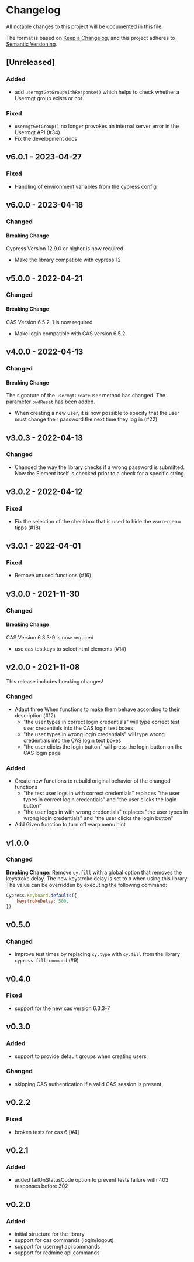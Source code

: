 # Changelog
All notable changes to this project will be documented in this file.

The format is based on [Keep a Changelog](https://keepachangelog.com/en/1.0.0/),
and this project adheres to [Semantic Versioning](https://semver.org/spec/v2.0.0.html).

## [Unreleased]
### Added
- add `usermgtGetGroupWithResponse()` which helps to check whether a Usermgt group exists or not

### Fixed
- `usermgtGetGroup()` no longer provokes an internal server error in the Usermgt API (#34)
- Fix the development docs

## v6.0.1 - 2023-04-27
### Fixed
- Handling of environment variables from the cypress config

## v6.0.0 - 2023-04-18
### Changed
#### Breaking Change
Cypress Version 12.9.0 or higher is now required
- Make the library compatible with cypress 12

## v5.0.0 - 2022-04-21
### Changed
#### Breaking Change
CAS Version 6.5.2-1 is now required
- Make login compatible with CAS version 6.5.2.

## v4.0.0 - 2022-04-13
### Changed
#### Breaking Change
The signature of the `usermgtCreateUser` method has changed. The parameter `pwdReset` has been added.
- When creating a new user, it is now possible to specify that the user must change their password the next time they 
  log in (#22)

## v3.0.3 - 2022-04-13
### Changed
- Changed the way the library checks if a wrong password is submitted. Now the Element itself is checked prior to a check for a specific string.

## v3.0.2 - 2022-04-12
### Fixed
- Fix the selection of the checkbox that is used to hide the warp-menu tipps (#18)

## v3.0.1 - 2022-04-01
### Fixed
- Remove unused functions (#16)

## v3.0.0 - 2021-11-30
### Changed
#### Breaking Change
CAS Version 6.3.3-9 is now required
- use cas testkeys to select html elements (#14)

## v2.0.0 - 2021-11-08
This release includes breaking changes!
### Changed
- Adapt three When functions to make them behave according to their description  (#12)
  - "the user types in correct login credentials" will type correct test user credentials into the CAS login text boxes
  - "the user types in wrong login credentials" will type wrong credentials into the CAS login text boxes
  - "the user clicks the login button" will press the login button on the CAS login page

### Added
- Create new functions to rebuild original behavior of the changed functions
  - "the test user logs in with correct credentials" replaces "the user types in correct login credentials" and "the user clicks the login button"
  - "the user logs in with wrong credentials" replaces "the user types in wrong login credentials" and "the user clicks the login button"
- Add Given function to turn off warp menu hint

## v1.0.0
### Changed
**Breaking Change:** Remove `cy.fill` with a global option that removes the keystroke delay. The new keystroke delay is set to `0` when using this library. The value can be overridden by executing the following command: 
```javascript
Cypress.Keyboard.defaults({
    keystrokeDelay: 500,
})
```

## v0.5.0
### Changed
* improve test times by replacing `cy.type` with `cy.fill` from the library `cypress-fill-command` (#9)

## v0.4.0
### Fixed
* support for the new cas version 6.3.3-7

## v0.3.0
### Added
* support to provide default groups when creating users

### Changed
* skipping CAS authentication if a valid CAS session is present

## v0.2.2
### Fixed
* broken tests for cas 6 [#4]

## v0.2.1

### Added
* added failOnStatusCode option to prevent tests failure with 403 responses before 302

## v0.2.0

### Added
* initial structure for the library
* support for cas commands (login/logout)
* support for usermgt api commands
* support for redmine api commands
